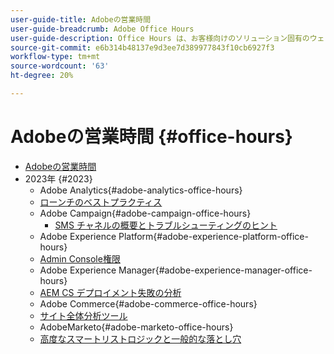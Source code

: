 ```yaml
---
user-guide-title: Adobeの営業時間
user-guide-breadcrumb: Adobe Office Hours
user-guide-description: Office Hours は、お客様向けのソリューション固有のウェビナーを提供することで、事例の振り向きに対する積極的なアプローチです。
source-git-commit: e6b314b48137e9d3ee7d389977843f10cb6927f3
workflow-type: tm+mt
source-wordcount: '63'
ht-degree: 20%

---
```



# Adobeの営業時間 {#office-hours}

+ [Adobeの営業時間](overview.md)
+ 2023年 {#2023}
   + Adobe Analytics{#adobe-analytics-office-hours}
   + [ローンチのベストプラクティス](2023/launch-best-practices.md)
   + Adobe Campaign{#adobe-campaign-office-hours}
      + [SMS チャネルの概要とトラブルシューティングのヒント](2023/ac-sms-channel-overview.md)
   + Adobe Experience Platform{#adobe-experience-platform-office-hours}
   + [Admin Console権限](2023/aep-admin-console-permissions.md)
   + Adobe Experience Manager{#adobe-experience-manager-office-hours}
   + [AEM CS デプロイメント失敗の分析](2023/aem-deployment-failures-analysis)
   + Adobe Commerce{#adobe-commerce-office-hours}
   + [サイト全体分析ツール](2023/site-wide-analysis-tool.md)
   + AdobeMarketo{#adobe-marketo-office-hours}
   + [高度なスマートリストロジックと一般的な落とし穴](2023/marketo-common-pitfalls.md)